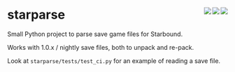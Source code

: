 # starparse [<img src="https://img.shields.io/gitlab/pipeline/alen/starparse/main?gitlab_url=https%3A%2F%2Fgitlab.home.alen.sh%2F&label=Gitlab%20CI&style=flat-square" align="right">](https://gitlab.home.alen.sh/alen/starparse) [<img src="https://img.shields.io/travis/buhanec/starparse/master.svg?label=Travis+CI&style=flat-square" align="right">](https://travis-ci.org/buhanec/starparse) [<img src="https://img.shields.io/azure-devops/build/buhanec/starparse/3?label=Azure%20DevOps%20build&style=flat-square" align="right">](https://dev.azure.com/buhanec/starparse/_build)

Small Python project to parse save game files for Starbound.

Works with 1.0.x / nightly save files, both to unpack and re-pack.

Look at `starparse/tests/test_ci.py` for an example of reading a save file.
